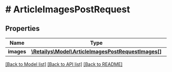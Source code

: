 # # ArticleImagesPostRequest

## Properties

Name | Type | Description | Notes
------------ | ------------- | ------------- | -------------
**images** | [**\Retailys\Model\ArticleImagesPostRequestImages[]**](ArticleImagesPostRequestImages.md) | Images. | [optional]

[[Back to Model list]](../../README.md#models) [[Back to API list]](../../README.md#endpoints) [[Back to README]](../../README.md)
